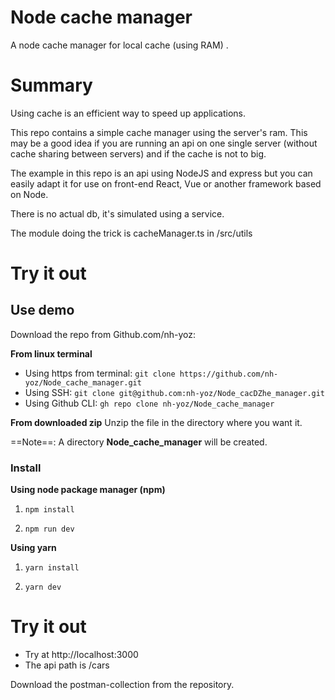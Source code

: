 # Node cache manager
A node cache manager for local cache (using RAM) .


# Summary
Using cache is an efficient way to speed up applications.

This repo contains a simple cache manager using the server's ram. This may be a good idea if you are running an api on one single server (without cache sharing between servers) and if the cache is not to big. 

The example in this repo is an api using NodeJS and express but you can easily adapt it for use on front-end React, Vue or another framework based on Node.

There is no actual db, it's simulated using a service.

The module doing the trick is cacheManager.ts in /src/utils





# Try it out

## Use demo 
Download the repo from Github.com/nh-yoz:

**From linux terminal**
- Using https from terminal: ```git clone https://github.com/nh-yoz/Node_cache_manager.git```
- Using SSH: ```git clone git@github.com:nh-yoz/Node_cacDZhe_manager.git```
- Using Github CLI: ```gh repo clone nh-yoz/Node_cache_manager```

**From downloaded zip**
Unzip the file in the directory where you want it.

==Note==: A directory __Node_cache_manager__ will be created.

### Install

**Using node package manager (npm)**

1. ```npm install```

2. ```npm run dev```

**Using yarn**

1. ```yarn install```

2. ```yarn dev```

# Try it out
- Try at http://localhost:3000
- The api path is /cars

Download the postman-collection from the repository.
